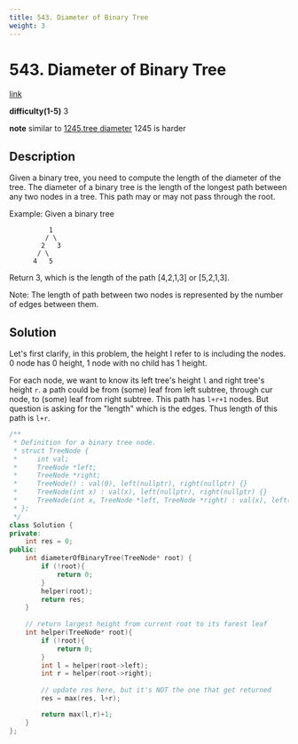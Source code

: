 ```yaml
---
title: 543. Diameter of Binary Tree
weight: 3
---
```

# 543. Diameter of Binary Tree
[link](https://leetcode.com/problems/diameter-of-binary-tree/submissions/)

**difficulty(1-5)**
3

**note**
similar to [1245.tree diameter](1245) 1245 is harder

## Description
Given a binary tree, you need to compute the length of the diameter of the tree. The diameter of a binary tree is the length of the longest path between any two nodes in a tree. This path may or may not pass through the root.

Example:
Given a binary tree
```
          1
         / \
        2   3
       / \     
      4   5    
```
Return 3, which is the length of the path [4,2,1,3] or [5,2,1,3].

Note: The length of path between two nodes is represented by the number of edges between them.

## Solution

Let's first clarify, in this problem, the height I refer to is including the nodes. 0 node has 0 height, 1 node with no child has 1 height. 

For each node, we want to know its left tree's height `l` and right tree's height `r`. a path could be from (some) leaf from left subtree, through cur node, to (some) leaf from right subtree. This path has `l+r+1` nodes. But question is asking for the "length" which is the edges. Thus length of this path is `l+r`.

```c++
/**
 * Definition for a binary tree node.
 * struct TreeNode {
 *     int val;
 *     TreeNode *left;
 *     TreeNode *right;
 *     TreeNode() : val(0), left(nullptr), right(nullptr) {}
 *     TreeNode(int x) : val(x), left(nullptr), right(nullptr) {}
 *     TreeNode(int x, TreeNode *left, TreeNode *right) : val(x), left(left), right(right) {}
 * };
 */
class Solution {
private:
    int res = 0;
public:
    int diameterOfBinaryTree(TreeNode* root) {
        if (!root){
            return 0;
        }
        helper(root);
        return res;
    }
    
    // return largest height from current root to its farest leaf
    int helper(TreeNode* root){
        if (!root){
            return 0;
        }
        int l = helper(root->left);
        int r = helper(root->right);
        
        // update res here, but it's NOT the one that get returned
        res = max(res, l+r);

        return max(l,r)+1;
    }
};
```
